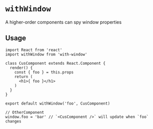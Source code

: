 # `withWindow`

A higher-order components can spy window properties

## Usage

```
import React from 'react'
import withWindow from 'with-window'

class CusComponent extends React.Component {
  render() {
    const { foo } = this.props
    return (
      <h1>{ foo }</h1>
    )
  }
}

export default withWindow('foo', CusComponent)

// OtherComponent
window.foo = 'bar' // `<CusComponent />` will update when `foo` changes
```